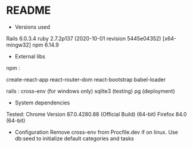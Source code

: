 # README
* Versions used

Rails 6.0.3.4
ruby 2.7.2p137 (2020-10-01 revision 5445e04352) [x64-mingw32]
npm 6.14.9

* External libs

npm :

create-react-app
react-router-dom
react-bootstrap
babel-loader

rails :
cross-env (for windows only)
sqlite3 (testing)
pg (deployment)

* System dependencies

Tested:
Chrome Version 87.0.4280.88 (Official Build) (64-bit)
Firefox 84.0 (64-bit)


* Configuration
Remove cross-env from Procfile.dev if on linux.
Use db:seed to initialize default categories and tasks
